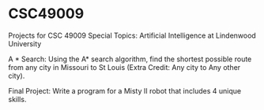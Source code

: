# CSC49009
Projects for CSC 49009 Special Topics: Artificial Intelligence at Lindenwood University

A * Search: Using the A* search algorithm, find the shortest possible route from any city in Missouri to St Louis (Extra Credit: Any city to Any other city).

Final Project: Write a program for a Misty II robot that includes 4 unique skills.
